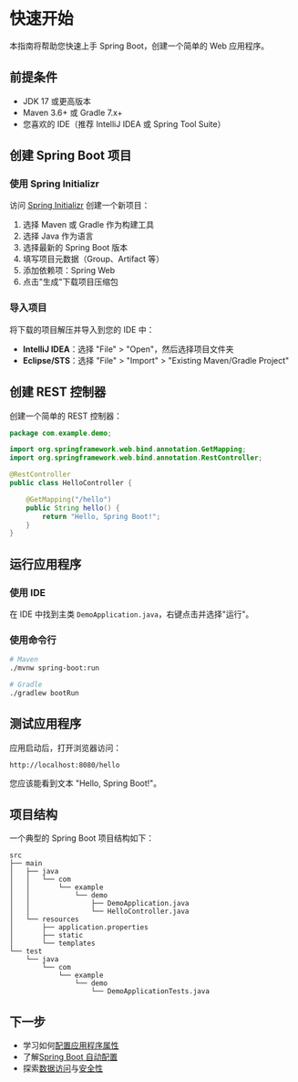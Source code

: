 # 快速开始

本指南将帮助您快速上手 Spring Boot，创建一个简单的 Web 应用程序。

## 前提条件

- JDK 17 或更高版本
- Maven 3.6+ 或 Gradle 7.x+
- 您喜欢的 IDE（推荐 IntelliJ IDEA 或 Spring Tool Suite）

## 创建 Spring Boot 项目

### 使用 Spring Initializr

访问 [Spring Initializr](https://start.spring.io/) 创建一个新项目：

1. 选择 Maven 或 Gradle 作为构建工具
2. 选择 Java 作为语言
3. 选择最新的 Spring Boot 版本
4. 填写项目元数据（Group、Artifact 等）
5. 添加依赖项：Spring Web
6. 点击"生成"下载项目压缩包

### 导入项目

将下载的项目解压并导入到您的 IDE 中：

- **IntelliJ IDEA**：选择 "File" > "Open"，然后选择项目文件夹
- **Eclipse/STS**：选择 "File" > "Import" > "Existing Maven/Gradle Project"

## 创建 REST 控制器

创建一个简单的 REST 控制器：

```java
package com.example.demo;

import org.springframework.web.bind.annotation.GetMapping;
import org.springframework.web.bind.annotation.RestController;

@RestController
public class HelloController {

    @GetMapping("/hello")
    public String hello() {
        return "Hello, Spring Boot!";
    }
}
```

## 运行应用程序

### 使用 IDE

在 IDE 中找到主类 `DemoApplication.java`，右键点击并选择"运行"。

### 使用命令行

```bash
# Maven
./mvnw spring-boot:run

# Gradle
./gradlew bootRun
```

## 测试应用程序

应用启动后，打开浏览器访问：

```
http://localhost:8080/hello
```

您应该能看到文本 "Hello, Spring Boot!"。

## 项目结构

一个典型的 Spring Boot 项目结构如下：

```
src
├── main
│   ├── java
│   │   └── com
│   │       └── example
│   │           └── demo
│   │               ├── DemoApplication.java
│   │               └── HelloController.java
│   └── resources
│       ├── application.properties
│       ├── static
│       └── templates
└── test
    └── java
        └── com
            └── example
                └── demo
                    └── DemoApplicationTests.java
```

## 下一步

- 学习如何[配置应用程序属性](/guide/core-concepts)
- 了解[Spring Boot 自动配置](/blog/spring-boot-intro)
- 探索[数据访问](/examples/data-access)与[安全性](/blog/spring-security-basics) 